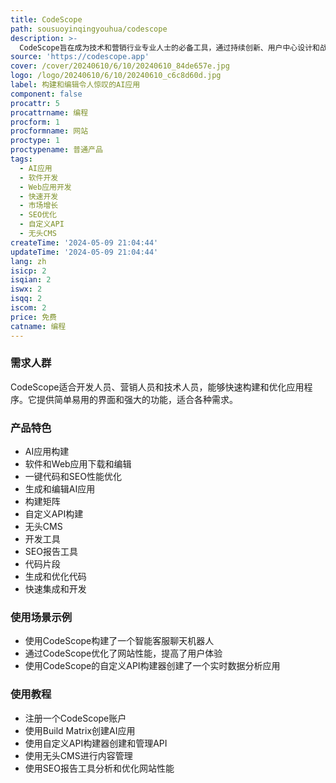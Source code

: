 ```yaml
---
title: CodeScope
path: sousuoyinqingyouhua/codescope
description: >-
  CodeScope旨在成为技术和营销行业专业人士的必备工具，通过持续创新、用户中心设计和战略合作，帮助您构建AI应用、加速开发并实现市场增长。主要优点包括：快速开发流程、安全编码、SEO报告、自定义API构建器、无头CMS等。
source: 'https://codescope.app'
cover: /cover/20240610/6/10/20240610_84de657e.jpg
logo: /logo/20240610/6/10/20240610_c6c8d60d.jpg
label: 构建和编辑令人惊叹的AI应用
component: false
procattr: 5
procattrname: 编程
procform: 1
procformname: 网站
proctype: 1
proctypename: 普通产品
tags:
  - AI应用
  - 软件开发
  - Web应用开发
  - 快速开发
  - 市场增长
  - SEO优化
  - 自定义API
  - 无头CMS
createTime: '2024-05-09 21:04:44'
updateTime: '2024-05-09 21:04:44'
lang: zh
isicp: 2
isqian: 2
iswx: 2
isqq: 2
iscom: 2
price: 免费
catname: 编程
---
```




### 需求人群
CodeScope适合开发人员、营销人员和技术人员，能够快速构建和优化应用程序。它提供简单易用的界面和强大的功能，适合各种需求。

### 产品特色
* AI应用构建
* 软件和Web应用下载和编辑
* 一键代码和SEO性能优化
* 生成和编辑AI应用
* 构建矩阵
* 自定义API构建
* 无头CMS
* 开发工具
* SEO报告工具
* 代码片段
* 生成和优化代码
* 快速集成和开发

### 使用场景示例
* 使用CodeScope构建了一个智能客服聊天机器人
* 通过CodeScope优化了网站性能，提高了用户体验
* 使用CodeScope的自定义API构建器创建了一个实时数据分析应用

### 使用教程
* 注册一个CodeScope账户
* 使用Build Matrix创建AI应用
* 使用自定义API构建器创建和管理API
* 使用无头CMS进行内容管理
* 使用SEO报告工具分析和优化网站性能

  
